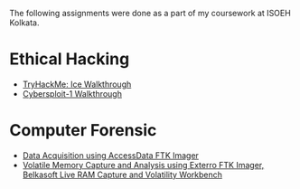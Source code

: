 The following assignments were done as a part of my coursework at ISOEH Kolkata.

# Ethical Hacking

* [TryHackMe: Ice Walkthrough](https://github.com/dassarthak18/ISOEH-Assignments/blob/main/Ethical%20Hacking/ISOEH_EH_Report_1.pdf)
* [Cybersploit-1 Walkthrough](https://github.com/dassarthak18/ISOEH-Assignments/blob/main/Ethical%20Hacking/ISOEH_EH_Final_Exam.pdf)

# Computer Forensic

* [Data Acquisition using AccessData FTK Imager](https://github.com/dassarthak18/ISOEH-Assignments/blob/main/Computer%20Forensic/ISOEH_CF_Report_1.pdf)
* [Volatile Memory Capture and Analysis using Exterro FTK Imager, Belkasoft Live RAM Capture and Volatility Workbench](https://github.com/dassarthak18/ISOEH-Assignments/blob/main/Computer%20Forensic/ISOEH_CF_Report_1.pdf)
